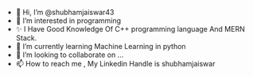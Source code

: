 - 👋 Hi, I’m @shubhamjaiswar43
- 👀 I’m interested in programming
- ✨ I Have Good Knowledge Of C++ programming language And MERN Stack.
- 🌱 I’m currently learning Machine Learning in python
- 💞️ I’m looking to collaborate on ...
- 📫 How to reach me , My Linkedin Handle is shubhamjaiswar

<!---
shubhamjaiswar43/shubhamjaiswar43 is a ✨ special ✨ repository because its `README.md` (this file) appears on your GitHub profile.
You can click the Preview link to take a look at your changes.
--->
